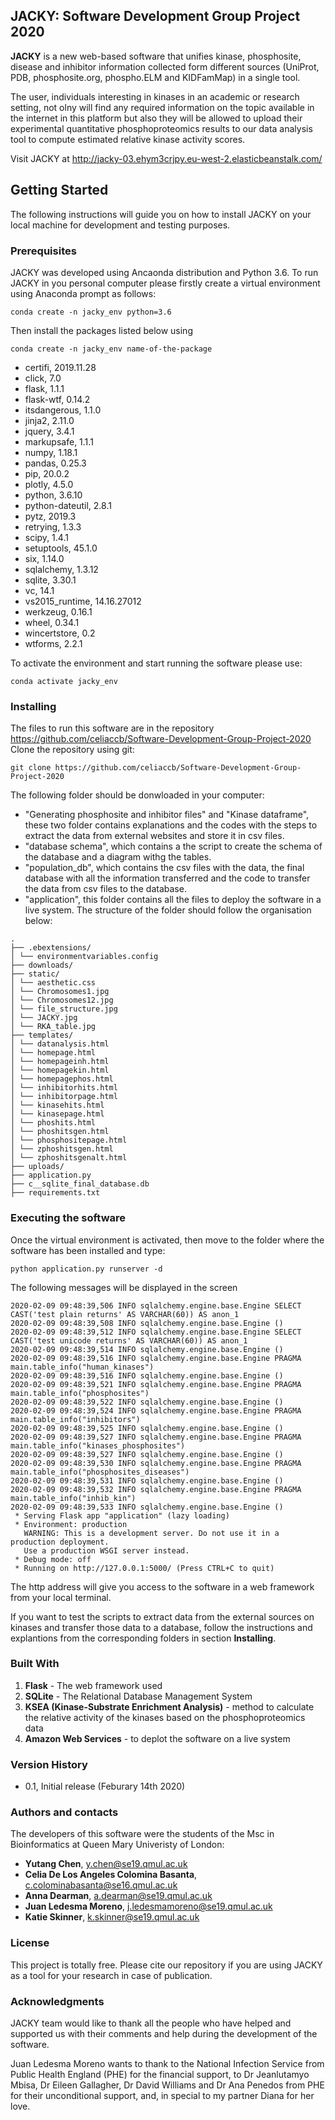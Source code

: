 ## JACKY: Software Development Group Project 2020
**JACKY** is a new web-based software that unifies kinase, phosphosite, disease and inhibitor information collected form different sources (UniProt, PDB, phosphosite.org, phospho.ELM and KIDFamMap) in a single tool. 

The user, individuals interesting in kinases in an academic or research setting, not olny will find any required information on the topic available in the internet in this platform but also they will be allowed to upload their experimental quantitative phosphoproteomics results to our data analysis tool to compute estimated relative kinase activity scores.

Visit JACKY at http://jacky-03.ehym3crjpy.eu-west-2.elasticbeanstalk.com/

## Getting Started
The following instructions will guide you on how to install JACKY on your local machine for development and testing purposes.

### Prerequisites
JACKY was developed using Ancaonda distribution and Python 3.6. To run JACKY in you personal computer please firstly create a virtual environment using Anaconda prompt as follows:
```
conda create -n jacky_env python=3.6
```
Then install the packages listed below using

```
conda create -n jacky_env name-of-the-package
```



- certifi, 2019.11.28
- click, 7.0
- flask, 1.1.1
- flask-wtf, 0.14.2
- itsdangerous, 1.1.0
- jinja2, 2.11.0
- jquery, 3.4.1
- markupsafe, 1.1.1
- numpy, 1.18.1
- pandas, 0.25.3
- pip, 20.0.2
- plotly, 4.5.0
- python, 3.6.10
- python-dateutil, 2.8.1
- pytz, 2019.3
- retrying, 1.3.3
- scipy, 1.4.1
- setuptools, 45.1.0
- six, 1.14.0
- sqlalchemy, 1.3.12
- sqlite, 3.30.1
- vc, 14.1
- vs2015_runtime, 14.16.27012
- werkzeug, 0.16.1
- wheel, 0.34.1
- wincertstore, 0.2
- wtforms, 2.2.1

To activate the environment and start running the software please use:

```
conda activate jacky_env
```


### Installing
The files to run this software are in the repository https://github.com/celiaccb/Software-Development-Group-Project-2020
Clone the repository using git:
```
git clone https://github.com/celiaccb/Software-Development-Group-Project-2020

```
The following folder should be donwloaded in your computer:
 * "Generating phosphosite and inhibitor files" and "Kinase dataframe", these two folder contains explanations and the codes with the steps to extract the data from external websites and store it in csv files.  
 * "database schema", which contains a the script to create the schema of the database and a diagram withg the tables.
 * "population_db", which contains the csv files with the data, the final database with all the information transferred and the code to transfer the data from csv files to the database.
 * "application", this folder contains all the files to deploy the software in a live system. The structure of the folder should follow the organisation below:
```
.
├── .ebextensions/
│ └── environmentvariables.config
├── downloads/
├── static/
│ └── aesthetic.css
│ └── Chromosomes1.jpg
│ └── Chromosomes12.jpg
│ └── file_structure.jpg
│ └── JACKY.jpg
│ └── RKA_table.jpg
├── templates/
│ └── datanalysis.html
│ └── homepage.html
│ └── homepageinh.html
│ └── homepagekin.html
│ └── homepagephos.html
│ └── inhibitorhits.html
│ └── inhibitorpage.html
│ └── kinasehits.html
│ └── kinasepage.html
│ └── phoshits.html
│ └── phoshitsgen.html
│ └── phosphositepage.html
│ └── zphoshitsgen.html
│ └── zphoshitsgenalt.html
├── uploads/
├── application.py
├── c__sqlite_final_database.db
├── requirements.txt
```
### Executing the software

Once the virtual environment is activated, then move to the folder where the software has been installed and type:
```
python application.py runserver -d
```
The following messages will be displayed in the screen

```
2020-02-09 09:48:39,506 INFO sqlalchemy.engine.base.Engine SELECT CAST('test plain returns' AS VARCHAR(60)) AS anon_1
2020-02-09 09:48:39,508 INFO sqlalchemy.engine.base.Engine ()
2020-02-09 09:48:39,512 INFO sqlalchemy.engine.base.Engine SELECT CAST('test unicode returns' AS VARCHAR(60)) AS anon_1
2020-02-09 09:48:39,514 INFO sqlalchemy.engine.base.Engine ()
2020-02-09 09:48:39,516 INFO sqlalchemy.engine.base.Engine PRAGMA main.table_info("human_kinases")
2020-02-09 09:48:39,516 INFO sqlalchemy.engine.base.Engine ()
2020-02-09 09:48:39,521 INFO sqlalchemy.engine.base.Engine PRAGMA main.table_info("phosphosites")
2020-02-09 09:48:39,522 INFO sqlalchemy.engine.base.Engine ()
2020-02-09 09:48:39,524 INFO sqlalchemy.engine.base.Engine PRAGMA main.table_info("inhibitors")
2020-02-09 09:48:39,525 INFO sqlalchemy.engine.base.Engine ()
2020-02-09 09:48:39,527 INFO sqlalchemy.engine.base.Engine PRAGMA main.table_info("kinases_phosphosites")
2020-02-09 09:48:39,527 INFO sqlalchemy.engine.base.Engine ()
2020-02-09 09:48:39,530 INFO sqlalchemy.engine.base.Engine PRAGMA main.table_info("phosphosites_diseases")
2020-02-09 09:48:39,531 INFO sqlalchemy.engine.base.Engine ()
2020-02-09 09:48:39,532 INFO sqlalchemy.engine.base.Engine PRAGMA main.table_info("inhib_kin")
2020-02-09 09:48:39,533 INFO sqlalchemy.engine.base.Engine ()
 * Serving Flask app "application" (lazy loading)
 * Environment: production
   WARNING: This is a development server. Do not use it in a production deployment.
   Use a production WSGI server instead.
 * Debug mode: off
 * Running on http://127.0.0.1:5000/ (Press CTRL+C to quit)
```

The http address will give you access to the software in a web framework from your local terminal. 

If you want to test the scripts to extract data from the external sources on kinases and transfer those data to a database, follow the instructions and explantions from the corresponding folders in section **Installing**.

### Built With
1. **Flask**  - The web framework used
2. **SQLite** - The Relational Database Management System
3. **KSEA (Kinase-Substrate Enrichment Analysis)** - method to calculate the relative activity of the kinases based on the phosphoproteomics data
4. **Amazon Web Services** - to deplot the software on a live system

### Version History
* 0.1, Initial release (Feburary 14th 2020)

### Authors and contacts
The developers of this software were the students of the Msc in Bioinformatics at Queen Mary Univeristy of London:

* **Yutang Chen**, y.chen@se19.qmul.ac.uk
* **Celia De Los Angeles Colomina Basanta**, c.colominabasanta@se16.qmul.ac.uk
* **Anna Dearman**, a.dearman@se19.qmul.ac.uk
* **Juan Ledesma Moreno**, j.ledesmamoreno@se19.qmul.ac.uk
* **Katie Skinner**, k.skinner@se19.qmul.ac.uk

### License
This project is totally free. Please cite our repository if you are using JACKY as a tool for your research in case of publication. 

### Acknowledgments
JACKY team would like to thank all the people who have helped and supported us with their comments and help during the development of the software.

Juan Ledesma Moreno wants to thank to the National Infection Service from Public Health England (PHE) for the financial support, to Dr Jeanlutamyo Mbisa, Dr Eileen Gallagher, Dr David Williams and Dr Ana Penedos from PHE for their unconditional support, and, in special to my partner Diana for her love.  
